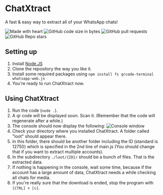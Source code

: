 # ChatXtract

A fast & easy way to extract all of your WhatsApp chats!

![Made with heart](https://img.shields.io/badge/Made%20with-%E2%9D%A4-f00?style=for-the-badge) ![GitHub code size in bytes](https://img.shields.io/github/languages/code-size/Le0X8/chatxtract?style=for-the-badge) ![GitHub pull requests](https://img.shields.io/github/issues-pr/Le0X8/chatxtract?style=for-the-badge) ![GitHub Repo stars](https://img.shields.io/github/stars/Le0X8/chatxtract?style=for-the-badge)

## Setting up

1. Install [Node.JS](https://nodejs.org/en/download/)
2. Clone the repository the way you like it.
3. Install some required packages using ```npm install fs qrcode-terminal whatsapp-web.js```
4. You're ready to run ChatXtract now.


## Using ChatXtract

1. Run the code (```node .```).
2. A qr code will be displayed soon. Scan it. (Remember that the code will regenerate after a while.)
3. The console should now display the following:
![Console window](https://i.imgur.com/vFDffjB.png)
4. Check your directory where you installed ChatXtract. A folder called "loot" should appear there.
5. In this folder, there should be another folder including the ID (standard is 12750) which is specified in the 2nd line of main.js (You should change that if you want to extract multiple accounts).
6. In the subdirectory ```./loot/{ID}/``` should be a bunch of files. That is the extracted data.
7. If nothing is happening in the console, wait some time, because if the account has a large amount of data, ChatXtract needs a while checking all chats for media.
8. If you're really sure that the download is ended, stop the program with ```[CTRL] + [c]```.
